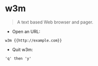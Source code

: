 # w3m

> A text based Web browser and pager.

- Open an URL:

`w3m {{http://example.com}}`

- Quit w3m:

`'q' then 'y'`
